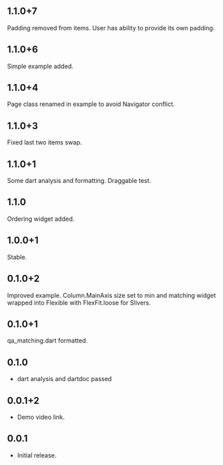## 1.1.0+7

Padding removed from items. User has ability to provide its own padding.

## 1.1.0+6

Simple example added.

## 1.1.0+4

Page class renamed in example to avoid Navigator conflict.

## 1.1.0+3

Fixed last two items swap.

## 1.1.0+1

Some dart analysis and formatting.
Draggable test.

## 1.1.0

Ordering widget added.

## 1.0.0+1

Stable.

## 0.1.0+2

Improved example. Column.MainAxis size set to min and matching widget wrapped into Flexible with FlexFit.loose for Slivers.

## 0.1.0+1

qa_matching.dart formatted.

## 0.1.0

* dart analysis and dartdoc passed

## 0.0.1+2

* Demo video link.

## 0.0.1

* Initial release.
